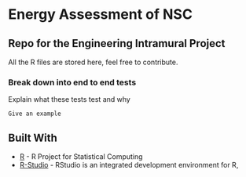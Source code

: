 # Energy Assessment of NSC

## Repo for the Engineering Intramural Project

All the R files are stored here, feel free to contribute.


### Break down into end to end tests

Explain what these tests test and why

```
Give an example
```

## Built With

* [R](https://www.r-project.org/) - R Project for Statistical Computing
* [R-Studio](https://rstudio.com//) - RStudio is an integrated development environment for R,

